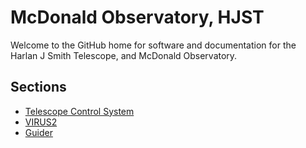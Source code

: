 # McDonald Observatory, HJST

Welcome to the GitHub home for software and documentation for the Harlan J Smith Telescope, and McDonald Observatory.

## Sections

- [Telescope Control System](tcs/README.md)
- [VIRUS2](virus2/README.md)
- [Guider](guider/README.md)

